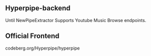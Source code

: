 ## Hyperpipe-backend

Until NewPipeExtractor Supports Youtube Music Browse endpoints.


## Official Frontend

codeberg.org/Hyperpipe/hyperpipe